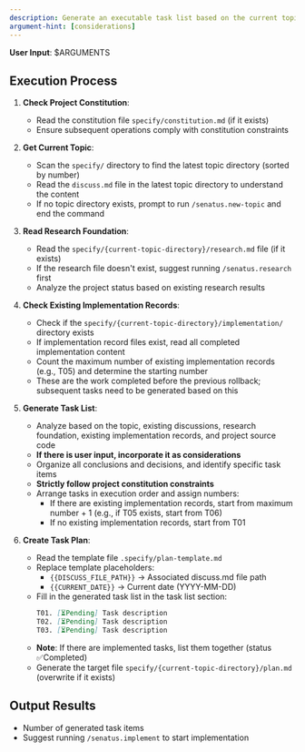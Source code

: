```yaml
---
description: Generate an executable task list based on the current topic
argument-hint: [considerations]
---
```


**User Input**: $ARGUMENTS

## Execution Process

1. **Check Project Constitution**:
   - Read the constitution file `specify/constitution.md` (if it exists)
   - Ensure subsequent operations comply with constitution constraints

2. **Get Current Topic**:
   - Scan the `specify/` directory to find the latest topic directory (sorted by number)
   - Read the `discuss.md` file in the latest topic directory to understand the content
   - If no topic directory exists, prompt to run `/senatus.new-topic` and end the command

3. **Read Research Foundation**:
   - Read the `specify/{current-topic-directory}/research.md` file (if it exists)
   - If the research file doesn't exist, suggest running `/senatus.research` first
   - Analyze the project status based on existing research results

4. **Check Existing Implementation Records**:
   - Check if the `specify/{current-topic-directory}/implementation/` directory exists
   - If implementation record files exist, read all completed implementation content
   - Count the maximum number of existing implementation records (e.g., T05) and determine the starting number
   - These are the work completed before the previous rollback; subsequent tasks need to be generated based on this

5. **Generate Task List**:
   - Analyze based on the topic, existing discussions, research foundation, existing implementation records, and project source code
   - **If there is user input, incorporate it as considerations**
   - Organize all conclusions and decisions, and identify specific task items
   - **Strictly follow project constitution constraints**
   - Arrange tasks in execution order and assign numbers:
     * If there are existing implementation records, start from maximum number + 1 (e.g., if T05 exists, start from T06)
     * If no existing implementation records, start from T01

6. **Create Task Plan**:
   - Read the template file `.specify/plan-template.md`
   - Replace template placeholders:
     * `{{DISCUSS_FILE_PATH}}` → Associated discuss.md file path
     * `{{CURRENT_DATE}}` → Current date (YYYY-MM-DD)
   - Fill in the generated task list in the task list section:
     ```markdown
     T01. [⏳Pending] Task description
     T02. [⏳Pending] Task description
     T03. [⏳Pending] Task description
     ```
   - **Note**: If there are implemented tasks, list them together (status ✅Completed)
   - Generate the target file `specify/{current-topic-directory}/plan.md` (overwrite if it exists)


## Output Results
- Number of generated task items
- Suggest running `/senatus.implement` to start implementation
